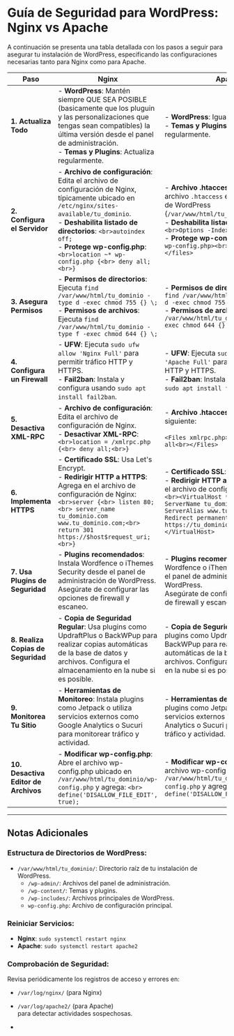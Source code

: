 # Guía de Seguridad para WordPress: Nginx vs Apache

A continuación se presenta una tabla detallada con los pasos a seguir para asegurar tu instalación de WordPress, especificando las configuraciones necesarias tanto para Nginx como para Apache.

| **Paso**                             | **Nginx**                                                                                                     | **Apache**                                                                                                    |
|--------------------------------------|----------------------------------------------------------------------------------------------------------------|----------------------------------------------------------------------------------------------------------------|
| **1. Actualiza Todo**                | - **WordPress**: Mantén siempre QUE SEA POSIBLE (basicamente que los pluguin y las personalizaciones que tengas sean compatibles) la última versión desde el panel de administración.<br>- **Temas y Plugins**: Actualiza regularmente. | - **WordPress**: Igual que en el anterior.<br>- **Temas y Plugins**: Actualiza regularmente. |
| **2. Configura el Servidor**         | - **Archivo de configuración**: Edita el archivo de configuración de Nginx, típicamente ubicado en `/etc/nginx/sites-available/tu_dominio`.<br>- **Deshabilita listado de directorios**: `<br>autoindex off;`<br>- **Protege wp-config.php**: `<br>location ~* wp-config.php {<br> deny all;<br>}` | - **Archivo .htaccess**: Crea o edita el archivo `.htaccess` en el directorio raíz de WordPress (`/var/www/html/tu_dominio/.htaccess`).<br>- **Deshabilita listado de directorios**: `<br>Options -Indexes`<br>- **Protege wp-config.php**: `<br><files wp-config.php><br> Deny from all<br></files>` |
| **3. Asegura Permisos**              | - **Permisos de directorios**: Ejecuta `find /var/www/html/tu_dominio -type d -exec chmod 755 {} \;`<br>- **Permisos de archivos**: Ejecuta `find /var/www/html/tu_dominio -type f -exec chmod 644 {} \;` | - **Permisos de directorios**: Ejecuta `find /var/www/html/tu_dominio -type d -exec chmod 755 {} \;`<br>- **Permisos de archivos**: Ejecuta `find /var/www/html/tu_dominio -type f -exec chmod 644 {} \;` |
| **4. Configura un Firewall**         | - **UFW**: Ejecuta `sudo ufw allow 'Nginx Full'` para permitir tráfico HTTP y HTTPS.<br>- **Fail2ban**: Instala y configura usando `sudo apt install fail2ban`. | - **UFW**: Ejecuta `sudo ufw allow 'Apache Full'` para permitir tráfico HTTP y HTTPS.<br>- **Fail2ban**: Instala y configura usando `sudo apt install fail2ban`. |
| **5. Desactiva XML-RPC**             | - **Archivo de configuración**: Edita el archivo de configuración de Nginx.<br>- **Desactivar XML-RPC**: `<br>location = /xmlrpc.php {<br> deny all;<br>}` | - **Archivo .htaccess**: Agrega lo siguiente:<br><br>`<Files xmlrpc.php><br> Deny from all<br></Files>` |
| **6. Implementa HTTPS**              | - **Certificado SSL**: Usa Let's Encrypt.<br>- **Redirigir HTTP a HTTPS**: Agrega en el archivo de configuración de Nginx: `<br>server {<br> listen 80;<br> server_name tu_dominio.com www.tu_dominio.com;<br> return 301 https://$host$request_uri;<br>}` | - **Certificado SSL**: Usa Let's Encrypt.<br>- **Redirigir HTTP a HTTPS**: Agrega en el archivo de configuración de Apache: `<br><VirtualHost *:80><br> ServerName tu_dominio.com<br> ServerAlias www.tu_dominio.com<br> Redirect permanent / https://tu_dominio.com/<br></VirtualHost>` |
| **7. Usa Plugins de Seguridad**      | - **Plugins recomendados**: Instala Wordfence o iThemes Security desde el panel de administración de WordPress.<br> Asegúrate de configurar las opciones de firewall y escaneo. | - **Plugins recomendados**: Instala Wordfence o iThemes Security desde el panel de administración de WordPress.<br> Asegúrate de configurar las opciones de firewall y escaneo. |
| **8. Realiza Copias de Seguridad**   | - **Copia de Seguridad Regular**: Usa plugins como UpdraftPlus o BackWPup para realizar copias automáticas de la base de datos y archivos. Configura el almacenamiento en la nube si es posible. | - **Copia de Seguridad Regular**: Usa plugins como UpdraftPlus o BackWPup para realizar copias automáticas de la base de datos y archivos. Configura el almacenamiento en la nube si es posible. |
| **9. Monitorea Tu Sitio**            | - **Herramientas de Monitoreo**: Instala plugins como Jetpack o utiliza servicios externos como Google Analytics o Sucuri para monitorear tráfico y actividad. | - **Herramientas de Monitoreo**: Instala plugins como Jetpack o utiliza servicios externos como Google Analytics o Sucuri para monitorear tráfico y actividad. |
| **10. Desactiva Editor de Archivos** | - **Modificar wp-config.php**: Abre el archivo wp-config.php ubicado en `/var/www/html/tu_dominio/wp-config.php` y agrega: `<br> define('DISALLOW_FILE_EDIT', true);` | - **Modificar wp-config.php**: Abre el archivo wp-config.php ubicado en `/var/www/html/tu_dominio/wp-config.php` y agrega: `<br> define('DISALLOW_FILE_EDIT', true);` |

---

## Notas Adicionales

### Estructura de Directorios de WordPress:

- `/var/www/html/tu_dominio/`: Directorio raíz de tu instalación de WordPress.
  - `/wp-admin/`: Archivos del panel de administración.
  - `/wp-content/`: Temas y plugins.
  - `/wp-includes/`: Archivos principales de WordPress.
  - `wp-config.php`: Archivo de configuración principal.

### Reiniciar Servicios:

- **Nginx**: `sudo systemctl restart nginx`
- **Apache**: `sudo systemctl restart apache2`

### Comprobación de Seguridad:

Revisa periódicamente los registros de acceso y errores en:
- `/var/log/nginx/` (para Nginx)
- `/var/log/apache2/` (para Apache)  
para detectar actividades sospechosas.

-
